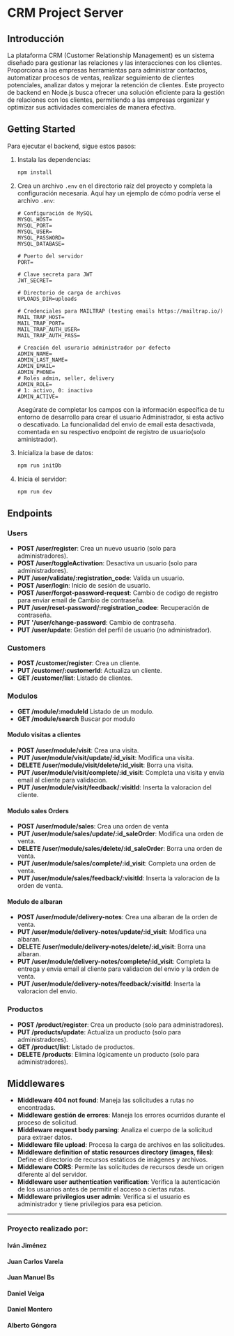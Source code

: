 # CRM Project Server

## Introducción

La plataforma CRM (Customer Relationship Management) es un sistema diseñado para gestionar las relaciones y las interacciones con los clientes. Proporciona a las empresas herramientas para administrar contactos, automatizar procesos de ventas, realizar seguimiento de clientes potenciales, analizar datos y mejorar la retención de clientes. Este proyecto de backend en Node.js busca ofrecer una solución eficiente para la gestión de relaciones con los clientes, permitiendo a las empresas organizar y optimizar sus actividades comerciales de manera efectiva.

## Getting Started

Para ejecutar el backend, sigue estos pasos:

1. Instala las dependencias:

    ```bash
    npm install
    ```

2. Crea un archivo `.env` en el directorio raíz del proyecto y completa la configuración necesaria. Aquí hay un ejemplo de cómo podría verse el archivo `.env`:

    ```plaintext
    # Configuración de MySQL
    MYSQL_HOST=
    MYSQL_PORT=
    MYSQL_USER=
    MYSQL_PASSWORD=
    MYSQL_DATABASE=

    # Puerto del servidor
    PORT=

    # Clave secreta para JWT
    JWT_SECRET=

    # Directorio de carga de archivos
    UPLOADS_DIR=uploads

    # Credenciales para MAILTRAP (testing emails https://mailtrap.io/)
    MAIL_TRAP_HOST=
    MAIL_TRAP_PORT=
    MAIL_TRAP_AUTH_USER=
    MAIL_TRAP_AUTH_PASS=

    # Creación del usurario administrador por defecto
    ADMIN_NAME=
    ADMIN_LAST_NAME=
    ADMIN_EMAIL=
    ADMIN_PHONE=
    # Roles admin, seller, delivery
    ADMIN_ROLE=
    # 1: activo, 0: inactivo
    ADMIN_ACTIVE=
    ```

    Asegúrate de completar los campos con la información específica de tu entorno de desarrollo para crear el usuario Administrador, si esta activo o descativado. La funcionalidad del envio de email esta desactivada, comentada en su respectivo endpoint de registro de usuario(solo aministrador).

3. Inicializa la base de datos:

    ```bash
    npm run initDb
    ```

4. Inicia el servidor:

    ```bash
    npm run dev
    ```

## Endpoints

### Users
- **POST /user/register**: Crea un nuevo usuario (solo para administradores). 
- **POST /user/toggleActivation**: Desactiva un usuario (solo para administradores). 
- **PUT /user/validate/:registration_code**: Valida un usuario. 
- **POST /user/login**: Inicio de sesión de usuario. 
- **POST /user/forgot-password-request**: Cambio de codigo de registro para enviar email de Cambio de contraseña.
- **PUT /user/reset-password/:registration_codee**: Recuperación de contraseña. 
- **PUT '/user/change-password**: Cambio de contraseña. 
- **PUT /user/update**: Gestión del perfil de usuario (no administrador). 

### Customers
- **POST /customer/register**: Crea un cliente. 
- **PUT /customer/:customerId**: Actualiza un cliente. 
- **GET /customer/list**: Listado de clientes. 

### Modulos
- **GET /module/:moduleId** Listado de un modulo. 
- **GET /module/search** Buscar por modulo

#### Modulo visitas a clientes
- **POST /user/module/visit**: Crea una visita. 
- **PUT /user/module/visit/update/:id_visit**: Modifica una visita.
- **DELETE /user/module/visit/delete/:id_visit**: Borra una visita.
- **PUT /user/module/visit/complete/:id_visit**: Completa una visita y envia email al cliente para validacion.
- **PUT /user/module/visit/feedback/:visitId**: Inserta la valoracion del cliente.

#### Modulo sales Orders
- **POST /user/module/sales**: Crea una orden de venta
- **PUT /user/module/sales/update/:id_saleOrder**: Modifica una orden de venta.
- **DELETE /user/module/sales/delete/:id_saleOrder**: Borra una orden de venta.
- **PUT /user/module/sales/complete/:id_visit**: Completa una orden de venta.
- **PUT /user/module/sales/feedback/:visitId**: Inserta la valoracion de la orden de venta.

#### Modulo de albaran
- **POST /user/module/delivery-notes**: Crea una albaran de la orden de venta. 
- **PUT /user/module/delivery-notes/update/:id_visit**: Modifica una albaran.
- **DELETE /user/module/delivery-notes/delete/:id_visit**: Borra una albaran.
- **PUT /user/module/delivery-notes/complete/:id_visit**: Completa la entrega y envia email al cliente para validacion del envio y la orden de venta.
- **PUT /user/module/delivery-notes/feedback/:visitId**: Inserta la valoracion del envio.

### Productos
- **POST /product/register**: Crea un producto (solo para administradores). 
- **PUT /products/update**: Actualiza un producto (solo para administradores).
- **GET /product/list**: Listado de productos. 
- **DELETE /products**: Elimina lógicamente un producto (solo para administradores).

## Middlewares

- **Middleware 404 not found**: Maneja las solicitudes a rutas no encontradas. 
- **Middleware gestión de errores**: Maneja los errores ocurridos durante el proceso de solicitud. 
- **Middleware request body parsing**: Analiza el cuerpo de la solicitud para extraer datos. 
- **Middleware file upload**: Procesa la carga de archivos en las solicitudes. 
- **Middleware definition of static resources directory (images, files)**: Define el directorio de recursos estáticos de imágenes y archivos. 
- **Middleware CORS**: Permite las solicitudes de recursos desde un origen diferente al del servidor. 
- **Middleware user authentication verification**: Verifica la autenticación de los usuarios antes de permitir el acceso a ciertas rutas. 
- **Middleware privilegios user admin**: Verifica si el usuario es administrador y tiene privilegios para esa peticion.

------

### Proyecto realizado por:
   #### Iván Jiménez
   #### Juan Carlos Varela
   #### Juan Manuel Bs
   #### Daniel Veiga
   #### Daniel Montero
   #### Alberto Góngora
